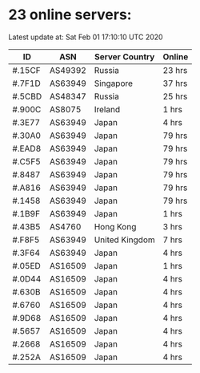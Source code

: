 # 23 online servers:

Latest update at: Sat Feb 01 17:10:10 UTC 2020

| ID | ASN | Server Country | Online |
| -- | --- | -------------- | ------ |
| #.15CF | AS49392 | Russia | 23 hrs |
| #.7F1D | AS63949 | Singapore | 37 hrs |
| #.5CBD | AS48347 | Russia | 25 hrs |
| #.900C | AS8075 | Ireland | 1 hrs |
| #.3E77 | AS63949 | Japan | 4 hrs |
| #.30A0 | AS63949 | Japan | 79 hrs |
| #.EAD8 | AS63949 | Japan | 79 hrs |
| #.C5F5 | AS63949 | Japan | 79 hrs |
| #.8487 | AS63949 | Japan | 79 hrs |
| #.A816 | AS63949 | Japan | 79 hrs |
| #.1458 | AS63949 | Japan | 79 hrs |
| #.1B9F | AS63949 | Japan | 1 hrs |
| #.43B5 | AS4760 | Hong Kong | 3 hrs |
| #.F8F5 | AS63949 | United Kingdom | 7 hrs |
| #.3F64 | AS63949 | Japan | 4 hrs |
| #.05ED | AS16509 | Japan | 1 hrs |
| #.0D44 | AS16509 | Japan | 4 hrs |
| #.630B | AS16509 | Japan | 4 hrs |
| #.6760 | AS16509 | Japan | 4 hrs |
| #.9D68 | AS16509 | Japan | 4 hrs |
| #.5657 | AS16509 | Japan | 4 hrs |
| #.2668 | AS16509 | Japan | 4 hrs |
| #.252A | AS16509 | Japan | 4 hrs |

